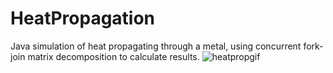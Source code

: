 # HeatPropagation
 Java simulation of heat propagating through a metal, using concurrent fork-join matrix decomposition to calculate results.
![heatpropgif](https://user-images.githubusercontent.com/97318794/172277106-55a29388-9e74-4c02-8555-b199f2fe706f.gif)
